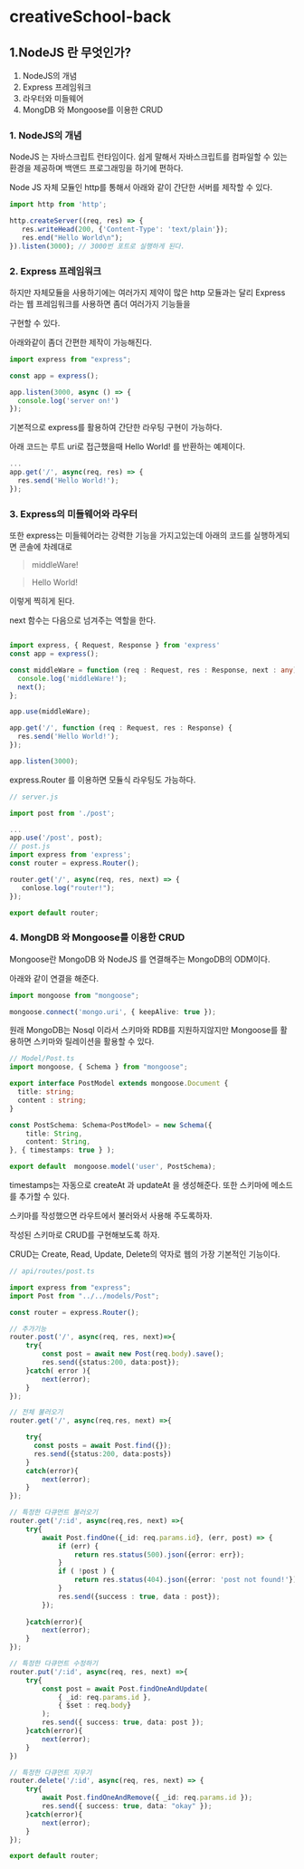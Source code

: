 # creativeSchool-back

## 1.NodeJS 란 무엇인가?

1. NodeJS의 개념
2. Express 프레임워크
3. 라우터와 미들웨어
4. MongDB 와 Mongoose를 이용한 CRUD

### 1. NodeJS의 개념
NodeJS 는 자바스크립트 런타임이다.
쉽게 말해서 자바스크립트를 컴파일할 수 있는 환경을 제공하며 백앤드 프로그래밍을 하기에 편하다.

Node JS 자체 모듈인 http를  통해서 아래와 같이 간단한 서버를 제작할 수 있다.
```typescript
import http from 'http';

http.createServer((req, res) => {
   res.writeHead(200, {'Content-Type': 'text/plain'});
   res.end("Hello World\n");
}).listen(3000); // 3000번 포트로 실행하게 된다.
```

### 2. Express 프레임워크
하지만 자체모듈을 사용하기에는 여러가지 제약이 많은 http 모듈과는 달리  Express 라는 웹 프레임워크를 사용하면 좀더 여러가지 기능들을

구현할 수 있다.

아래와같이 좀더 간편한 제작이 가능해진다.

```typescript
import express from "express";

const app = express();

app.listen(3000, async () => {
  console.log('server on!')
});
```
기본적으로 express를 활용하여 간단한 라우팅 구현이 가능하다.

아래 코드는 루트 uri로 접근했을때 Hello World! 를 반환하는 예제이다.
```typescript
...
app.get('/', async(req, res) => {
  res.send('Hello World!');
});
```

### 3. Express의 미들웨어와 라우터
또한 express는 미들웨어라는 강력한 기능을 가지고있는데
아래의 코드를 실행하게되면 콘솔에 차례대로 

> middleWare!

> Hello World! 

이렇게 찍히게 된다.

next 함수는 다음으로 넘겨주는 역할을 한다.

```typescript

import express, { Request, Response } from 'express'
const app = express();

const middleWare = function (req : Request, res : Response, next : any) {
  console.log('middleWare!');
  next();
};

app.use(middleWare);

app.get('/', function (req : Request, res : Response) {
  res.send('Hello World!');
});

app.listen(3000);
```
express.Router 를 이용하면 모듈식 라우팅도 가능하다.

```typescript
// server.js

import post from './post';

...
app.use('/post', post);
// post.js
import express from 'express';
const router = express.Router();

router.get('/', async(req, res, next) => {
   conlose.log("router!");
});

export default router;
```
### 4. MongDB 와 Mongoose를 이용한 CRUD

Mongoose란 MongoDB 와 NodeJS 를 연결해주는 MongoDB의 ODM이다.

아래와 같이 연결을 해준다.

```typescript
import mongoose from "mongoose";

mongoose.connect('mongo.uri', { keepAlive: true });
```

원래 MongoDB는 Nosql 이라서 스키마와 RDB를 지원하지않지만 Mongoose를 활용하면 스키마와 릴레이션을 활용할 수 있다.

```typescript
// Model/Post.ts
import mongoose, { Schema } from "mongoose";

export interface PostModel extends mongoose.Document {
  title: string;
  content : string;
}

const PostSchema: Schema<PostModel> = new Schema({
    title: String,
    content: String,
}, { timestamps: true } );

export default  mongoose.model('user', PostSchema);
```

timestamps는 자동으로 createAt 과 updateAt 을 생성해준다.
또한 스키마에 메소드를 추가할 수 있다. 

스키마를 작성했으면 라우트에서 불러와서 사용해 주도록하자. 

작성된 스키마로 CRUD를 구현해보도록 하자.

CRUD는 Create, Read, Update, Delete의 약자로 웹의 가장 기본적인 기능이다.

```typescript
// api/routes/post.ts

import express from "express";
import Post from "../../models/Post";

const router = express.Router();

// 추가기능
router.post('/', async(req, res, next)=>{
    try{
        const post = await new Post(req.body).save();
        res.send({status:200, data:post});
    }catch( error ){ 
        next(error);
    }
});

// 전체 불러오기
router.get('/', async(req,res, next) =>{

    try{ 
      const posts = await Post.find({});
      res.send({status:200, data:posts})
    }
    catch(error){
        next(error);
    }
});

// 특정한 다큐먼트 불러오기
router.get('/:id', async(req,res, next) =>{
    try{
        await Post.findOne({_id: req.params.id}, (err, post) => {
            if (err) {
                return res.status(500).json({error: err});
            }
            if ( !post ) {
                return res.status(404).json({error: 'post not found!'});
            }
            res.send({success : true, data : post});
        });
        
    }catch(error){
        next(error);
    }
});

// 특정한 다큐먼트 수정하기
router.put('/:id', async(req, res, next) =>{
    try{
        const post = await Post.findOneAndUpdate(
            { _id: req.params.id },
            { $set : req.body}
        );
        res.send({ success: true, data: post });
    }catch(error){
        next(error);
    }
})

// 특정한 다큐먼트 지우기
router.delete('/:id', async(req, res, next) => {
    try{
        await Post.findOneAndRemove({ _id: req.params.id });
        res.send({ success: true, data: "okay" });
    }catch(error){
        next(error);
    }
});

export default router;
```
